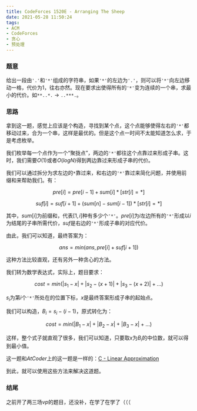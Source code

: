 ```yaml
---
title: CodeForces 1520E - Arranging The Sheep
date: 2021-05-28 11:50:24
tags:
- ACM
- CodeForces
- 贪心
- 预处理
---
```




### 题意

给出一段由`'.'`和`'*'`组成的字符串，如果`'*'`的左边为`'.'`，则可以将`'*'`向左边移动一格，代价为$1$，往右亦然。现在要求出使得所有的`'*'`变为连续的一个串，求最小的代价。如`**..*.` $\rightarrow$ `..***.`。<!-- more -->



### 思路

拿到这一题，感觉上应该是个构造，寻找到某个点，这个点能够使得左右的`'*'`都移动过来，合为一个串，这样是最优的。但是这个点一时间不太能知道怎么求，于是考虑枚举。

我们枚举每一个点作为一个“聚拢点”，两边的`'*'`都往这个点靠过来形成子串。这时，我们需要$O(1)$或者$O(logN)$得到两边靠过来形成子串的代价。

我们可以通过拆分为求左边的`*`靠过来，和右边的`'*'`靠过来简化问题，并使用前缀和来帮助我们。有：

$$pre[i] = pre[i - 1] + sum[i] * [str[i] =  * ]$$

$$suf[i] = suf[i + 1] + (sum[n] - sum[i - 1]) * [str[i] = * ]$$

其中，$sum[i]$为前缀和，代表$[1, i]$种有多少个`'*'`。$pre[i]$为$i$左边所有的`'*'`形成以$i$为结尾的子串所需代价，$suf$是右边的`'*'`形成子串的对应代价。

由此，我们可以知道，最终答案为：

$$ans = min(ans, pre[i] + suf[i + 1])$$

这种方法比较直观，还有另外一种贪心的方法。

我们转为数学表达式，实际上，题目要求：

$$cost = min(|s_1 - x| + |s_2 - (x + 1)| + |s_3 - (x + 2)| + \dots)$$

$s_i$为第$i$个`'*'`所处在的位置下标，$x$是最终答案形成子串的起始点。

我们可以构造，$B_i = s_i - (i - 1)$，原式转化为：

$$cost = min(|B_1 - x| + |B_2 - x| + |B_3 - x| + \dots)$$

这样，整个式子就直观了很多，我们可以知道，只要取$x$为$B_i$的中位数，就可以得到最小值。

这一题和$AtCoder$上的这一题是一样的：[C - Linear Approximation](https://atcoder.jp/contests/abc102/tasks/arc100_a)

到此，就可以使用这些方法来解决这道题。



### 结尾

之前开了两三场$vp$的题目，还没补，在学了在学了（（（